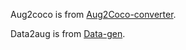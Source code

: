 Aug2coco is from [Aug2Coco-converter](https://github.com/grrvk/Aug2Coco-converter.git).

Data2aug is from [Data-gen](https://github.com/grrvk/Data-gen.git).